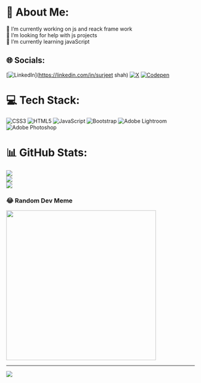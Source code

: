 # 💫 About Me:
🔭 I’m currently working on js and reack frame work<br>🤝 I’m looking for help with js projects<br>🌱 I’m currently learning javaScript 


## 🌐 Socials:
[![LinkedIn](https://img.shields.io/badge/LinkedIn-%230077B5.svg?logo=linkedin&logoColor=white)](https://linkedin.com/in/surjeet shah) [![X](https://img.shields.io/badge/X-black.svg?logo=X&logoColor=white)](https://x.com/codieshiv_web) [![Codepen](https://img.shields.io/badge/Codepen-000000?style=for-the-badge&logo=codepen&logoColor=white)](https://codepen.io/codieshiv) 

# 💻 Tech Stack:
![CSS3](https://img.shields.io/badge/css3-%231572B6.svg?style=flat&logo=css3&logoColor=white) ![HTML5](https://img.shields.io/badge/html5-%23E34F26.svg?style=flat&logo=html5&logoColor=white) ![JavaScript](https://img.shields.io/badge/javascript-%23323330.svg?style=flat&logo=javascript&logoColor=%23F7DF1E) ![Bootstrap](https://img.shields.io/badge/bootstrap-%238511FA.svg?style=flat&logo=bootstrap&logoColor=white) ![Adobe Lightroom](https://img.shields.io/badge/Adobe%20Lightroom-31A8FF.svg?style=flat&logo=Adobe%20Lightroom&logoColor=white) ![Adobe Photoshop](https://img.shields.io/badge/adobe%20photoshop-%2331A8FF.svg?style=flat&logo=adobe%20photoshop&logoColor=white)
# 📊 GitHub Stats:
![](https://github-readme-stats.vercel.app/api?username=codieshiv&theme=dark&hide_border=true&include_all_commits=true&count_private=false)<br/>
![](https://github-readme-streak-stats.herokuapp.com/?user=codieshiv&theme=dark&hide_border=true)<br/>
![](https://github-readme-stats.vercel.app/api/top-langs/?username=codieshiv&theme=dark&hide_border=true&include_all_commits=true&count_private=false&layout=compact)

### 😂 Random Dev Meme
<img src='https://randommeme-five.vercel.app/' style="height: 400px;"/>

---
[![](https://visitcount.itsvg.in/api?id=codieshiv&icon=6&color=12)](https://visitcount.itsvg.in)

<!-- Proudly created with GPRM ( https://gprm.itsvg.in ) -->
